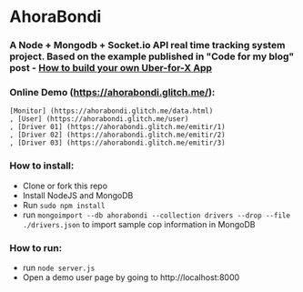 # AhoraBondi

### A Node + Mongodb + Socket.io API real time tracking system project. Based on the example published in "Code for my blog" post - [How to build your own Uber-for-X App](https://medium.freecodecamp.com/how-to-build-your-own-uber-for-x-app-33237955e253#.hhddn3s2m)

### Online Demo (https://ahorabondi.glitch.me/):
		
	[Monitor] (https://ahorabondi.glitch.me/data.html)
	, [User] (https://ahorabondi.glitch.me/user)
	, [Driver 01] (https://ahorabondi.glitch.me/emitir/1)
	, [Driver 02] (https://ahorabondi.glitch.me/emitir/2)
	, [Driver 03] (https://ahorabondi.glitch.me/emitir/3)

### How to install:

- Clone or fork this repo
- Install NodeJS and MongoDB
- Run `sudo npm install`
- run `mongoimport --db ahorabondi --collection drivers --drop --file ./drivers.json` to import sample cop information in MongoDB

### How to run: 

- run `node server.js`
- Open a demo user page by going to http://localhost:8000